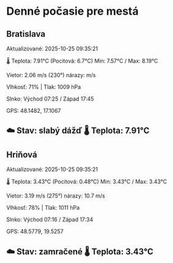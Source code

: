 ﻿# Denné počasie pre mestá

## Bratislava
Aktualizované: 2025-10-25 09:35:21

🌡️ Teplota: 7.91°C 
(Pocitová: 6.7°C)
Min: 7.57°C / Max: 8.19°C

Vietor: 2.06 m/s    (230°) 
nárazy:  m/s

Vlhkosť: 71% | Tlak: 1009 hPa

Slnko: Východ 07:25 / Západ 17:45

GPS: 48.1482, 17.1067

☁️ Stav: slabý dážď        🌡️ Teplota: 7.91°C
---

## Hriňová
Aktualizované: 2025-10-25 09:35:21

🌡️ Teplota: 3.43°C 
(Pocitová: 0.48°C)
Min: 3.43°C / Max: 3.43°C

Vietor: 3.19 m/s (275°)
nárazy: 10.7 m/s

Vlhkosť: 78% | Tlak: 1011 hPa

Slnko: Východ 07:16 / Západ 17:34

GPS: 48.5779, 19.5257

☁️ Stav: zamračené        🌡️ Teplota: 3.43°C
---
